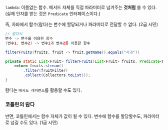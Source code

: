 `lambda`: 이름없는 함수. 메서드 자체를 직접 파라미터로 넘겨주는 **것처럼** 쓸 수 있다. (실제 인자를 받는 것은 `Predicate` 인터페이스이다.)

즉, 자바에서 함수(람다)는 변수에 할당되거나 파라미터로 전달할 수 없다. (2급 시민)

```java
// 람다식
변수 -> 변수를 이용한 함수
(변수1, 변수2) -> 변수1과 변수2를 이용한 함수
```

```java
filterFruits(fruits, fruit -> fruit.getName().equals("사과"))
```

```java
private static List<Fruit> filterFruits(List<Fruit> fruits, Predicate<Fruit> fruitFilter) {
	return fruits.stream()
		.filter(fruitFilter)
		.collect(Collectors.toList());
}
```

람다는 `메서드 레퍼런스`를 활용할 수도 있다.
### 코틀린의 람다

반면, 코틀린에서는 함수 자체가 값이 될 수 있다. 변수에 함수를 할당할수도, 파라미터로 넘길 수도 있다. (1급 시민)

